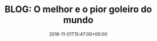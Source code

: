 ---
layout: post
title: "BLOG: O melhor e o pior goleiro do mundo"
date: 2016-11-01T15:47:00+00:00
external_link: "http://globoesporte.globo.com/blogs/especial-blog/peron-na-arquibancada/post/o-melhor-e-o-pior-goleiro-do-mundo.html"
categories: news globo.com
---